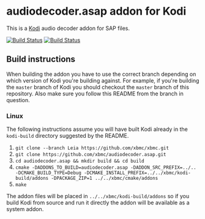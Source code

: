 # audiodecoder.asap addon for Kodi

This is a [Kodi](http://kodi.tv) audio decoder addon for SAP files.

[![Build Status](https://travis-ci.org/xbmc/audiodecoder.asap.svg?branch=master)](https://travis-ci.org/xbmc/audiodecoder.asap)
[![Build Status](https://dev.azure.com/teamkodi/binary-addons/_apis/build/status/xbmc.audiodecoder.asap?branchName=Leia)](https://dev.azure.com/teamkodi/binary-addons/_build/latest?definitionId=4&branchName=Leia)
<!--- [![Build Status](https://ci.appveyor.com/api/projects/status/github/xbmc/audiodecoder.asap?svg=true)](https://ci.appveyor.com/project/xbmc/audiodecoder-asap) -->

## Build instructions

When building the addon you have to use the correct branch depending on which version of Kodi you're building against. 
For example, if you're building the `master` branch of Kodi you should checkout the `master` branch of this repository. 
Also make sure you follow this README from the branch in question.

### Linux

The following instructions assume you will have built Kodi already in the `kodi-build` directory 
suggested by the README.

1. `git clone --branch Leia https://github.com/xbmc/xbmc.git`
2. `git clone https://github.com/xbmc/audiodecoder.asap.git`
3. `cd audiodecoder.asap && mkdir build && cd build`
4. `cmake -DADDONS_TO_BUILD=audiodecoder.asap -DADDON_SRC_PREFIX=../.. -DCMAKE_BUILD_TYPE=Debug -DCMAKE_INSTALL_PREFIX=../../xbmc/kodi-build/addons -DPACKAGE_ZIP=1 ../../xbmc/cmake/addons`
5. `make`

The addon files will be placed in `../../xbmc/kodi-build/addons` so if you build Kodi from source and run it directly 
the addon will be available as a system addon.

